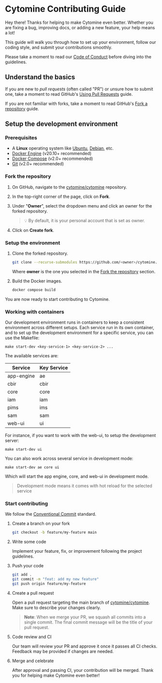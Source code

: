 # Cytomine Contributing Guide

Hey there!
Thanks for helping to make Cytomine even better. Whether you are fixing a bug, improving docs, or adding a new feature, your help means a lot!

This guide will walk you through how to set up your environment, follow our coding style, and submit your contributions smoothly.

Please take a moment to read our [Code of Conduct](https://doc.uliege.cytomine.org/community/code-of-conduct) before diving into the guidelines.

## Understand the basics

If you are new to *pull requests* (often called "PR") or unsure how to submit one, take a moment to read GitHub's [Using Pull Requests](https://docs.github.com/en/pull-requests/collaborating-with-pull-requests/proposing-changes-to-your-work-with-pull-requests/about-pull-requests) guide.

If you are not familiar with forks, take a moment to read GitHub's [Fork a repository](https://docs.github.com/en/pull-requests/collaborating-with-pull-requests/working-with-forks/fork-a-repo) guide.

## Setup the development environment

### Prerequisites

- A **Linux** operating system like [Ubuntu](https://ubuntu.com/), [Debian](https://www.debian.org/), etc.
- [Docker Engine](https://docs.docker.com/get-docker/) (v20.10+ recommended)
- [Docker Compose](https://docs.docker.com/compose/) (v2.0+ recommended)
- [Git](https://git-scm.com/) (v2.0+ recommended)

### Fork the repository

1. On GitHub, navigate to the [cytomine/cytomine](https://github.com/cytomine/cytomine) repository.

2. In the top-right corner of the page, click on **Fork**.

3. Under "**Owner**", select the dropdown menu and click an owner for the forked repository.

    > :bulb: By default, it is your personal account that is set as owner. 

4. Click on **Create fork**.

### Setup the environment

1. Clone the forked repository.

    ```bash
    git clone --recurse-submodules https://github.com/<owner>/cytomine.git
    ```

    Where **owner** is the one you selected in the [Fork the repository](#fork-the-repository) section.

2. Build the Docker images.

    ```bash
    docker compose build
    ```

You are now ready to start contributing to Cytomine.

### Working with containers

Our development environment runs in containers to keep a consistent environment across different setups. Each service run in its own container, and to set up the development environment for a specific service, you can use the Makefile:

```
make start-dev <key-service-1> <key-service-2> ...
```

The available services are:

| Service       | Key Service |
|---------------|-------------|
| app-engine    | ae          |
| cbir          | cbir        |
| core          | core        |
| iam           | iam         |
| pims          | ims         |
| sam           | sam         |
| web-ui        | ui          |

For instance, if you want to work with the web-ui, to setup the development server:

```
make start-dev ui
```

You can also work across several service in development mode:

```
make start-dev ae core ui
```

Which will start the app engine, core, and web-ui in development mode.

> Development mode means it comes with hot reload for the selected service

### Start contributing

We follow the [Conventional Commit](https://www.conventionalcommits.org/en/v1.0.0/) standard.

1. Create a branch on your fork

    ```bash
    git checkout -b feature/my-feature main
    ```

2. Write some code

    Implement your feature, fix, or improvement following the project guidelines.

3. Push your code

    ```bash
    git add .
    git commit -m "feat: add my new feature"
    git push origin feature/my-feature
    ```

4. Create a pull request

    Open a pull request targeting the main branch of [cytomine/cytomine](https://github.com/cytomine/cytomine). Make sure to describe your changes clearly.

    > **Note**: When we merge your PR, we squash all commits into a single commit. The final commit message will be the title of your pull request.

5. Code review and CI

    Our team will review your PR and approve it once it passes all CI checks. Feedback may be provided if changes are needed.

6. Merge and celebrate

    After approval and passing CI, your contribution will be merged. Thank you for helping make Cytomine even better!
